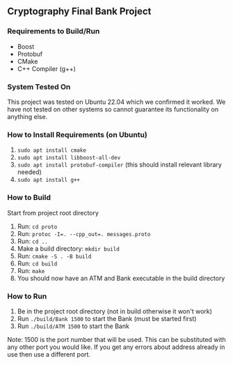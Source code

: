 ## Cryptography Final Bank Project

### Requirements to Build/Run

* Boost
* Protobuf
* CMake
* C++ Compiler (g++)

### System Tested On

This project was tested on Ubuntu 22.04 which we confirmed it worked.
We have not tested on other systems so cannot guarantee its
functionality on anything else.

### How to Install Requirements (on Ubuntu)

1. `sudo apt install cmake`
2. `sudo apt install libboost-all-dev`
3. `sudo apt install protobuf-compiler` (this should install relevant library needed)
4. `sudo apt install g++`

### How to Build

Start from project root directory

1. Run: `cd proto`
2. Run: `protoc -I=. --cpp_out=. messages.proto`
3. Run: `cd ..`
4. Make a build directory: `mkdir build`
5. Run: `cmake -S . -B build`
6. Run: `cd build`
7. Run: `make`
8. You should now have an ATM and Bank executable in the build directory

### How to Run

1. Be in the project root directory (not in build otherwise it won't work)
2. Run `./build/Bank 1500` to start the Bank (must be started first)
3. Run `./build/ATM 1500` to start the Bank

Note: 1500 is the port number that will be used. This can be substituted
with any other port you would like. If you get any errors about address
already in use then use a different port.
